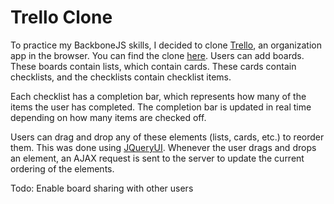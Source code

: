 Trello Clone
============

To practice my BackboneJS skills, I decided to clone [Trello](http://trello.com),
an organization app in the browser. You can find the clone 
[here](http://trello-clone.stefanhuynh.com). Users can add boards. These boards 
contain lists, which contain cards. These cards contain checklists, and the checklists 
contain checklist items.

Each checklist has a completion bar, which represents how many of the items the user
has completed. The completion bar is updated in real time depending on how many items
are checked off.

Users can drag and drop any of these elements (lists, cards, etc.) to reorder them. 
This was done using [JQueryUI](http://jqueryui.com). Whenever the user drags and drops 
an element, an AJAX request is sent to the server to update the current ordering of the 
elements.

Todo: Enable board sharing with other users
